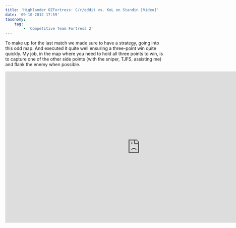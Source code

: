 ```yaml
---
title: 'Highlander OZFortress: C/r/eddit vs. KoL on Standin [Video]'
date: '09-10-2012 17:59'
taxonomy:
    tag:
        - 'Competitive Team Fortress 2'
---
```


To make up for the last match we made sure to have a strategy, going into this odd map. And executed it quite well ensuring a three-point win quite quickly. My job, in the map where you need to hold all three points to win, is to capture one of the other side points (with the sniper, TJFS, assisting me) and flank the enemy when possible.

<iframe width="853" height="480" src="http://www.youtube.com/embed/JZ4-DUzJ4a8?rel=0" frameborder="0" allowfullscreen></iframe>